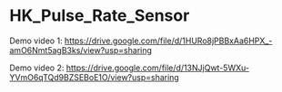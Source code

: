 # HK_Pulse_Rate_Sensor

Demo video 1: https://drive.google.com/file/d/1HURo8jPBBxAa6HPX_-amO6Nmt5agB3ks/view?usp=sharing

Demo video 2: https://drive.google.com/file/d/13NJjQwt-5WXu-YVmO6qTQd9BZSEBoE1O/view?usp=sharing
